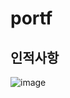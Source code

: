 # portf

## 인적사항


![image](https://user-images.githubusercontent.com/62272219/118617628-c5519880-b7fd-11eb-92f6-e59bc7bb7997.png)
